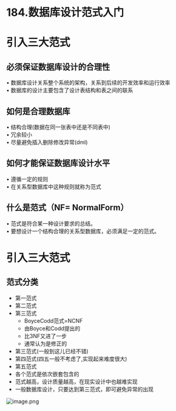 # 184.数据库设计范式入门

<a name="WvmB1"></a>
# 引入三大范式
<a name="RTJIe"></a>
## 必须保证数据库设计的合理性
• 数据库设计关系整个系统的架构，关系到后续的开发效率和运行效率<br />• 数据库的设计主要包含了设计表结构和表之间的联系
<a name="HBcIA"></a>
## 如何是合理数据库
• 结构合理(数据在同一张表中还是不同表中)<br />• 冗余较小<br />• 尽量避免插入删除修改异常(dml)
<a name="eF0Wa"></a>
## 如何才能保证数据库设计水平
• 遵循一定的规则<br />• 在关系型数据库中这种规则就称为范式
<a name="3Zk21"></a>
## 什么是范式（NF= NormalForm）
• 范式是符合某一种设计要求的总结。<br />• 要想设计一个结构合理的关系型数据库，必须满足一定的范式。<br />

<a name="KlZce"></a>
# 引入三大范式
<a name="N1Spt"></a>
## 范式分类

- 第一范式
- 第二范式
- 第三范式
  - BoyceCodd范式=NCNF
  - 由Boyce和Codd提出的
  - 比3NF又进了一步
  - 通常认为是修正的
- 第三范式(一般到这儿已经不错)
- 第四范式(四五一般不考虑了,实现起来难度很大)
- 第五范式
- 各个范式是依次嵌套包含的
- 范式越高，设计质量越高，在现实设计中也越难实现
- 一般数据库设计，只要达到第三范式，即可避免异常的出现

![image.png](https://cdn.nlark.com/yuque/0/2019/png/349894/1561108424024-a2a8cf43-e9d9-43bc-9744-047674ab101b.png#align=left&display=inline&height=190&name=image.png&originHeight=380&originWidth=598&size=311815&status=done&width=299)

